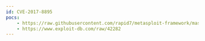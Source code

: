 ```yaml
---
id: CVE-2017-8895
pocs:
    - https://raw.githubusercontent.com/rapid7/metasploit-framework/master/modules/exploits/windows/backupexec/ssl_uaf.rb
    - https://www.exploit-db.com/raw/42282
---
```

